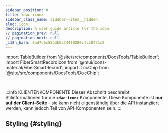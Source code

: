 ```yaml
---
sidebar_position: 0
title: <dwc-icon>
sidebar_class_name: sidebar--item__hidden
slug: icon
description: A user guide article for the icon
// pagination_prev: null
// pagination_next: null
_i18n_hash: 9ad7c6c58a3b9cf44f0280cfc10431c2
---
```

import TableBuilder from '@site/src/components/DocsTools/TableBuilder';
import FiberSmartRecordIcon from '@mui/icons-material/FiberSmartRecord';
import DocChip from '@site/src/components/DocsTools/DocChip';

<DocChip chip='shadow' />

<br />

:::info KLIENTENKOMPONENTE
Dieser Abschnitt beschreibt Stilinformationen für die **`<dwc-icon>`** Komponente. Diese Komponente ist **nur auf der Client-Seite** - sie kann nicht eigenständig über die API instanziiert werden, kann jedoch Teil von API-Komponenten sein.
:::

## Styling {#styling}

<TableBuilder name="dwc-icon" clientComponent />
